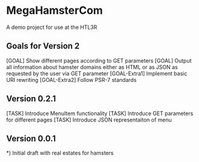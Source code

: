 # MegaHamsterCom
A demo project for use at the HTL3R

Goals for Version 2
--------------------
[GOAL] Show different pages according to GET parameters
[GOAL] Output all information about hamster domains either as HTML or as JSON as requested by the user via GET parameter
[GOAL-Extra1] Implement basic URI rewriting
[GOAL-Extra2] Follow PSR-7 standards

Version 0.2.1
--------------
[TASK] Introduce MenuItem functionality
[TASK] Introduce GET parameters for different pages
[TASK] Introduce JSON representaiton of menu

Version 0.0.1
--------------
*) Initial draft with real estates for hamsters